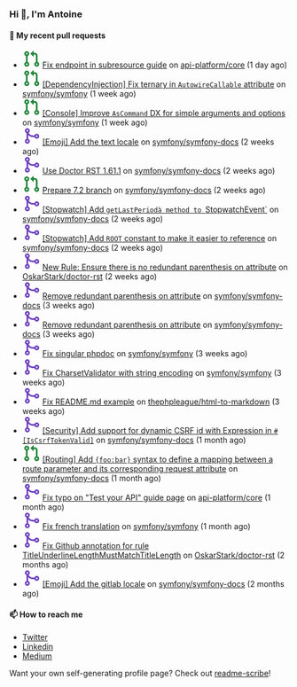 ### Hi 👋, I'm Antoine

#### 👷 My recent pull requests

- ![](./assets/pr-open.svg) [Fix endpoint in subresource guide](https://github.com/api-platform/core/pull/6420) on [api-platform/core](https://github.com/api-platform/core) (1 day ago)
- ![](./assets/pr-open.svg) [[DependencyInjection] Fix ternary in `AutowireCallable` attribute](https://github.com/symfony/symfony/pull/57310) on [symfony/symfony](https://github.com/symfony/symfony) (1 week ago)
- ![](./assets/pr-open.svg) [[Console] Improve `AsCommand` DX for simple arguments and options](https://github.com/symfony/symfony/pull/57225) on [symfony/symfony](https://github.com/symfony/symfony) (1 week ago)
- ![](./assets/pr-merged.svg) [[Emoji] Add the text locale](https://github.com/symfony/symfony-docs/pull/19919) on [symfony/symfony-docs](https://github.com/symfony/symfony-docs) (2 weeks ago)
- ![](./assets/pr-merged.svg) [Use Doctor RST 1.61.1](https://github.com/symfony/symfony-docs/pull/19917) on [symfony/symfony-docs](https://github.com/symfony/symfony-docs) (2 weeks ago)
- ![](./assets/pr-open.svg) [Prepare 7.2 branch](https://github.com/symfony/symfony-docs/pull/19915) on [symfony/symfony-docs](https://github.com/symfony/symfony-docs) (2 weeks ago)
- ![](./assets/pr-merged.svg) [[Stopwatch] Add `getLastPeriodà method to `StopwatchEvent`](https://github.com/symfony/symfony-docs/pull/19913) on [symfony/symfony-docs](https://github.com/symfony/symfony-docs) (2 weeks ago)
- ![](./assets/pr-merged.svg) [[Stopwatch] Add `ROOT` constant to make it easier to reference](https://github.com/symfony/symfony-docs/pull/19912) on [symfony/symfony-docs](https://github.com/symfony/symfony-docs) (2 weeks ago)
- ![](./assets/pr-merged.svg) [New Rule: Ensure there is no redundant parenthesis on attribute](https://github.com/OskarStark/doctor-rst/pull/1742) on [OskarStark/doctor-rst](https://github.com/OskarStark/doctor-rst) (2 weeks ago)
- ![](./assets/pr-merged.svg) [Remove redundant parenthesis on attribute](https://github.com/symfony/symfony-docs/pull/19899) on [symfony/symfony-docs](https://github.com/symfony/symfony-docs) (3 weeks ago)
- ![](./assets/pr-merged.svg) [Remove redundant parenthesis on attribute](https://github.com/symfony/symfony-docs/pull/19898) on [symfony/symfony-docs](https://github.com/symfony/symfony-docs) (3 weeks ago)
- ![](./assets/pr-merged.svg) [Fix singular phpdoc](https://github.com/symfony/symfony/pull/56828) on [symfony/symfony](https://github.com/symfony/symfony) (3 weeks ago)
- ![](./assets/pr-merged.svg) [Fix CharsetValidator with string encoding](https://github.com/symfony/symfony/pull/56827) on [symfony/symfony](https://github.com/symfony/symfony) (3 weeks ago)
- ![](./assets/pr-merged.svg) [Fix README.md example](https://github.com/thephpleague/html-to-markdown/pull/251) on [thephpleague/html-to-markdown](https://github.com/thephpleague/html-to-markdown) (3 weeks ago)
- ![](./assets/pr-merged.svg) [[Security] Add support for dynamic CSRF id with Expression in `#[IsCsrfTokenValid]`](https://github.com/symfony/symfony-docs/pull/19870) on [symfony/symfony-docs](https://github.com/symfony/symfony-docs) (1 month ago)
- ![](./assets/pr-open.svg) [[Routing] Add `{foo:bar}` syntax to define a mapping between a route parameter and its corresponding request attribute](https://github.com/symfony/symfony-docs/pull/19869) on [symfony/symfony-docs](https://github.com/symfony/symfony-docs) (1 month ago)
- ![](./assets/pr-merged.svg) [Fix typo on &#34;Test your API&#34; guide page](https://github.com/api-platform/core/pull/6351) on [api-platform/core](https://github.com/api-platform/core) (1 month ago)
- ![](./assets/pr-merged.svg) [Fix french translation](https://github.com/symfony/symfony/pull/54708) on [symfony/symfony](https://github.com/symfony/symfony) (1 month ago)
- ![](./assets/pr-merged.svg) [Fix Github annotation for rule TitleUnderlineLengthMustMatchTitleLength](https://github.com/OskarStark/doctor-rst/pull/1705) on [OskarStark/doctor-rst](https://github.com/OskarStark/doctor-rst) (2 months ago)
- ![](./assets/pr-merged.svg) [[Emoji] Add the gitlab locale](https://github.com/symfony/symfony-docs/pull/19736) on [symfony/symfony-docs](https://github.com/symfony/symfony-docs) (2 months ago)

#### 📫 How to reach me

- [Twitter](https://twitter.com/a_lamirault)
- [Linkedin](https://www.linkedin.com/in/antoine-lamirault-9a9a9a107/)
- [Medium](https://alamirault.medium.com)

Want your own self-generating profile page? Check out [readme-scribe](https://github.com/muesli/readme-scribe)!
